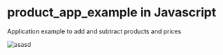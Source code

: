 # product_app_example in Javascript
Application example to add and subtract products and prices

![asasd](https://user-images.githubusercontent.com/63475312/155989291-a8c07022-b218-42a2-a4dc-b7ae3e1d04c6.PNG)
